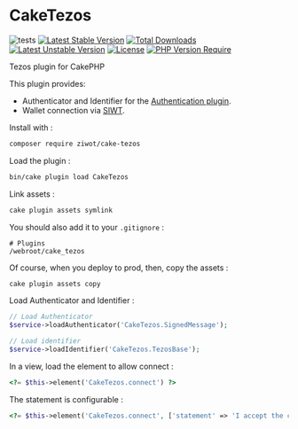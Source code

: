 # CakeTezos

![tests](https://github.com/ziwot/cake-tezos/workflows/tests/badge.svg)
[![Latest Stable Version](https://poser.pugx.org/ziwot/cake-tezos/v)](https://packagist.org/packages/ziwot/cake-tezos)
[![Total Downloads](https://poser.pugx.org/ziwot/cake-tezos/downloads)](https://packagist.org/packages/ziwot/cake-tezos)
[![Latest Unstable Version](https://poser.pugx.org/ziwot/cake-tezos/v/unstable)](https://packagist.org/packages/ziwot/cake-tezos)
[![License](https://poser.pugx.org/ziwot/cake-tezos/license)](https://packagist.org/packages/ziwot/cake-tezos)
[![PHP Version Require](https://poser.pugx.org/ziwot/cake-tezos/require/php)](https://packagist.org/packages/ziwot/cake-tezos)

Tezos plugin for CakePHP

This plugin provides:

- Authenticator and Identifier for the [Authentication plugin](https://book.cakephp.org/authentication/3/en/index.html).
- Wallet connection via [SIWT](https://github.com/StakeNow/SIWT).

Install with :

```sh
composer require ziwot/cake-tezos
```

Load the plugin :

```sh
bin/cake plugin load CakeTezos
```

Link assets :

```sh
cake plugin assets symlink
```

You should also add it to your `.gitignore` :

```
# Plugins
/webroot/cake_tezos
```

Of course, when you deploy to prod, then, copy the assets :

```sh
cake plugin assets copy
```

Load Authenticator and Identifier :

```php
// Load Authenticator
$service->loadAuthenticator('CakeTezos.SignedMessage');

// Load identifier
$service->loadIdentifier('CakeTezos.TezosBase');
```

In a view, load the element to allow connect :

```php
<?= $this->element('CakeTezos.connect') ?>
```

The statement is configurable :

```php
<?= $this->element('CakeTezos.connect', ['statement' => 'I accept the conditions']) ?>
```
